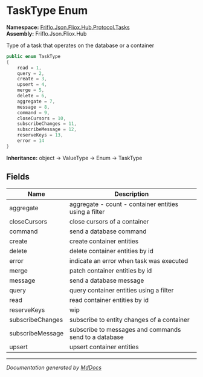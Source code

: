 ﻿<!--  
  <auto-generated>   
    The contents of this file were generated by a tool.  
    Changes to this file may be list if the file is regenerated  
  </auto-generated>   
-->

# TaskType Enum

**Namespace:** [Friflo.Json.Fliox.Hub.Protocol.Tasks](../index.md)  
**Assembly:** Friflo.Json.Fliox.Hub

Type of a task that operates on the database or a container

```csharp
public enum TaskType
{
    read = 1,
    query = 2,
    create = 3,
    upsert = 4,
    merge = 5,
    delete = 6,
    aggregate = 7,
    message = 8,
    command = 9,
    closeCursors = 10,
    subscribeChanges = 11,
    subscribeMessage = 12,
    reserveKeys = 13,
    error = 14
}
```

**Inheritance:** object → ValueType → Enum → TaskType

## Fields

| Name             | Description                                             |
| ---------------- | ------------------------------------------------------- |
| aggregate        | aggregate \- count \- container entities using a filter |
| closeCursors     | close cursors of a container                            |
| command          | send a database command                                 |
| create           | create container entities                               |
| delete           | delete container entities by id                         |
| error            | indicate an error when task was executed                |
| merge            | patch container entities by id                          |
| message          | send a database message                                 |
| query            | query container entities using a filter                 |
| read             | read container entities by id                           |
| reserveKeys      | wip                                                     |
| subscribeChanges | subscribe to entity changes of a container              |
| subscribeMessage | subscribe to messages and commands send to a database   |
| upsert           | upsert container entities                               |

___

*Documentation generated by [MdDocs](https://github.com/ap0llo/mddocs)*
